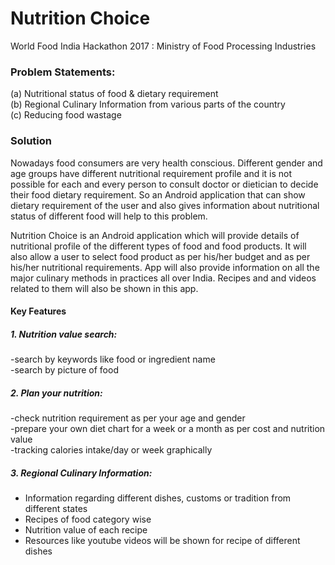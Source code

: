 # Nutrition Choice
 World Food India Hackathon 2017 : Ministry of Food Processing Industries

### Problem Statements:
  (a) Nutritional status of food & dietary requirement <br />
  (b) Regional Culinary Information from various parts of the country <br />
  (c) Reducing food wastage

### Solution
Nowadays food consumers are very health conscious. Different gender and age groups have different nutritional requirement profile and it is not possible for each and every person to consult doctor or dietician to decide their food dietary requirement. So an Android application that can show dietary requirement of the user and also gives information about nutritional status of different food will help to this problem.

Nutrition Choice is an Android application which will provide details of nutritional profile of the different types of food and food products. It will also allow a user to select food product as per his/her budget and as per his/her nutritional requirements. App will also provide information on all the major culinary methods in practices all over India. Recipes and and videos related to them will also be shown in this app.


#### Key Features

##### 1. Nutrition value search:
-search by keywords like food or ingredient name<br />
-search by picture of food

##### 2. Plan your nutrition:
-check nutrition requirement as per your age and gender<br />
-prepare your own diet chart for a week or a month as per cost and nutrition value<br />
-tracking calories intake/day or week graphically<br />


##### 3. Regional Culinary Information:
- Information regarding different dishes, customs or tradition from different states<br />
- Recipes of food category wise<br />
- Nutrition value of each recipe<br />
- Resources like youtube videos will be shown for recipe of different dishes<br />

